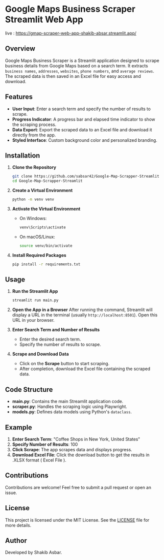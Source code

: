 # Google Maps Business Scraper Streamlit Web App
  live : https://gmap-scraper-web-app-shakib-absar.streamlit.app/

## Overview

Google Maps Business Scraper is a Streamlit application designed to scrape business details from Google Maps based on a search term. It extracts `business names`, `addresses`, `websites`, `phone numbers`, and `average reviews`. <br>
The scraped data is then saved in an Excel file for easy access and download.

## Features

- **User Input**: Enter a search term and specify the number of results to scrape.  
- **Progress Indicator**: A progress bar and elapsed time indicator to show the scraping process.
- **Data Export**: Export the scraped data to an Excel file and download it directly from the app.
- **Styled Interface**: Custom background color and personalized branding.

## Installation

1. **Clone the Repository**
    ```sh
    git clone https://github.com/sabsar42/Google-Map-Scrapper-Streamlit.git
    cd Google-Map-Scrapper-Streamlit
    ```

2. **Create a Virtual Environment**
    ```sh
    python -m venv venv
    ```

3. **Activate the Virtual Environment**

    - On Windows:
        ```sh
        venv\Scripts\activate
        ```
    - On macOS/Linux:
        ```sh
        source venv/bin/activate
        ```

4. **Install Required Packages**
    ```sh
    pip install -r requirements.txt
    ```

## Usage

1. **Run the Streamlit App**
    ```sh
    streamlit run main.py
    ```

2. **Open the App in a Browser**
    After running the command, Streamlit will display a URL in the terminal (usually `http://localhost:8501`). Open this URL in your browser.

3. **Enter Search Term and Number of Results**
    - Enter the desired search term.
    - Specify the number of results to scrape.

4. **Scrape and Download Data**
    - Click on the **Scrape** button to start scraping.
    - After completion, download the Excel file containing the scraped data.

## Code Structure

- **main.py**: Contains the main Streamlit application code.
- **scraper.py**: Handles the scraping logic using Playwright.
- **models.py**: Defines data models using Python's `dataclass`.

## Example

1. **Enter Search Term**: "Coffee Shops in New York, United States"
2. **Specify Number of Results**: 100
3. **Click Scrape**: The app scrapes data and displays progress.
4. **Download Excel File**: Click the download button to get the results in .XLSX format ( Excel File ).

## Contributions

Contributions are welcome! Feel free to submit a pull request or open an issue.

## License

This project is licensed under the MIT License. See the [LICENSE](LICENSE) file for more details.

## Author

Developed by Shakib Asbar.
